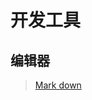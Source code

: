 
# 开发工具

## 编辑器
> [Mark down](https://github.com/sharonrain/Learning-book/blob/master/doc/tools/mark-down/mark-down-index.md)
